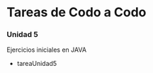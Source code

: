 Tareas de Codo a Codo
=====================

### Unidad 5
Ejercicios iniciales en JAVA
+ tareaUnidad5
